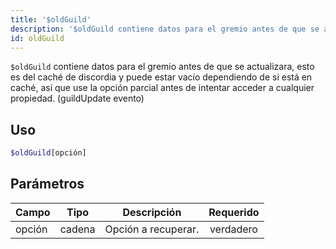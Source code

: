 ```yaml
---
title: '$oldGuild'
description: '$oldGuild contiene datos para el gremio antes de que se actualizara, esto es del caché de discord y puede estar vacío dependiendo de si está en caché, así que use la opción parcial antes de intentar acceder a cualquier propiedad. (guildUpdate evento)'
id: oldGuild
---
```


`$oldGuild` contiene datos para el gremio antes de que se actualizara, esto es del caché de discordia y puede estar vacío dependiendo de si está en caché, así que use la opción parcial antes de intentar acceder a cualquier propiedad. (guildUpdate evento)

## Uso

```php
$oldGuild[opción]
```

## Parámetros

| Campo  | Tipo   | Descripción         | Requerido |
| ------ | ------ | ------------------- |:---------:|
| opción | cadena | Opción a recuperar. | verdadero |
